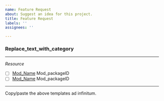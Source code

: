 ```yaml
---
name: Feature Request
about: Suggest an idea for this project.
title: Feature Request
labels: ''
assignees: ''

---
```


### Replace_text_with_category
_________________________________________________________________
_Resource_
- [ ] [Mod_Name](Mod_Link) Mod_packageID
- [ ] [Mod_Name](Mod_Link) Mod_packageID
_________________________________________________________________

Copy/paste the above templates ad infinitum.

